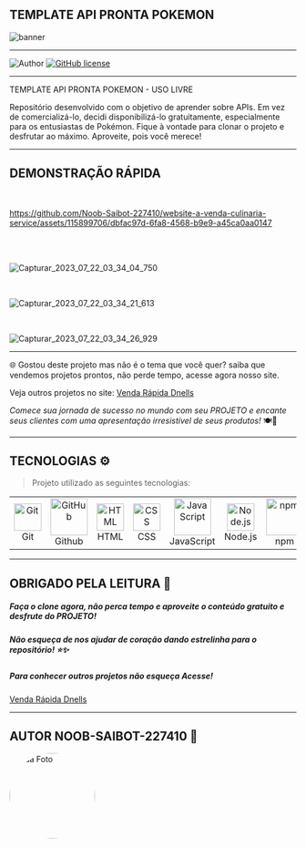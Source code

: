 ## **TEMPLATE API PRONTA POKEMON**

![banner](https://github.com/Noob-Saibot-227410/website-a-venda-culinaria-service/assets/115899706/f969a3e5-4e74-4ca3-b487-36db627a6d39)


<hr>

![Author](https://img.shields.io/badge/author-%40NOOB_SAIBOT_22742410-blue.svg)
[![GitHub license](https://img.shields.io/github/license/nauvalazhar/my-login.svg)](https://github.com/nauvalazhar/my-login/blob/master/LICENSE)


<hr>

TEMPLATE API PRONTA POKEMON - USO LIVRE

Repositório desenvolvido com o objetivo de aprender sobre APIs. Em vez de comercializá-lo, decidi disponibilizá-lo gratuitamente, especialmente para os entusiastas de Pokémon. Fique à vontade para clonar o projeto e desfrutar ao máximo. Aproveite, pois você merece!

<hr>

## **DEMONSTRAÇÃO RÁPIDA**

<br>

https://github.com/Noob-Saibot-227410/website-a-venda-culinaria-service/assets/115899706/dbfac97d-6fa8-4568-b9e9-a45ca0aa0147

<br>

<br>

![Capturar_2023_07_22_03_34_04_750](https://github.com/Noob-Saibot-227410/website-a-venda-culinaria-service/assets/115899706/31517b2d-498a-49df-82db-65b8e1f29bd4)

<br>

![Capturar_2023_07_22_03_34_21_613](https://github.com/Noob-Saibot-227410/website-a-venda-culinaria-service/assets/115899706/72103cce-1073-429c-ad30-4893384eeb89)

<br>

![Capturar_2023_07_22_03_34_26_929](https://github.com/Noob-Saibot-227410/website-a-venda-culinaria-service/assets/115899706/7f7ce0e8-00f6-4ac0-804a-ce6f493150a2)

<hr>

🌐 Gostou deste projeto mas não é o tema que você quer? saiba que vendemos projetos prontos, não perde tempo, acesse agora nosso site.

<p> Veja outros projetos no site: <a href = https://venda-rapida-dnells.web.app/ target="_blank"> Venda Rápida Dnells</a> <p>

*Comece sua jornada de sucesso no mundo com seu PROJETO e encante seus clientes com uma apresentação irresistível de seus produtos!* 🍽️🎉

<hr>

## TECNOLOGIAS ⚙️

> Projeto utilizado as seguintes tecnologias:

<table>
  <tr>
    <td align="center" width="96">
      <img src="https://user-images.githubusercontent.com/25181517/192108372-f71d70ac-7ae6-4c0d-8395-51d8870c2ef0.png" width="48" height="48" alt="Git" />
      <br>Git
    </td>
    <td align="center" width="96">
      <img src="https://techstack-generator.vercel.app/github-icon.svg" width="65" height="65" alt="GitHub" />
      <br>Github
    </td>
    <td align="center" width="96">
      <img src="https://skillicons.dev/icons?i=html" width="48" height="48" alt="HTML" />
      <br>HTML
    </td>
    <td align="center" width="96">
      <img src="https://skillicons.dev/icons?i=css" width="48" height="48" alt="CSS" />
      <br>CSS
    </td>
    <td align="center" width="96">
      <img src="https://techstack-generator.vercel.app/js-icon.svg" alt="JavaScript" width="65" height="65" />
      <br>JavaScript
    </td>
    <td align="center" width="96">
      <img src="https://upload.wikimedia.org/wikipedia/commons/thumb/d/d9/Node.js_logo.svg/1200px-Node.js_logo.svg.png" width="48" height="48" alt="Node.js" />
      <br>Node.js
    </td>
    <td align="center" width="96">
      <img src="https://avatars.githubusercontent.com/u/6078720?s=200&v=4" width="65" height="65" alt="npm" />
      <br>npm
    </td>
    <td align="center" width="96">
      <img src="https://www.typescriptlang.org/icons/icon-48x48.png" width="48" height="48" alt="TypeScript" />
      <br>TypeScript
    </td>
    <td align="center" width="96"></td>
    <td align="center" width="96"></td>
  </tr>
</table>
 
 <hr>

## OBRIGADO PELA LEITURA 📒

##### Faça o clone agora, não perca tempo e aproveite o conteúdo gratuito e desfrute do PROJETO!

##### Não esqueça de nos ajudar de coração dando estrelinha para o repositório! ⭐✨

##### Para conhecer outros projetos não esqueça Acesse!

<a href = https://venda-rapida-dnells.web.app/ target="_blank"> Venda Rápida Dnells</a>

<hr>

## AUTOR NOOB-SAIBOT-227410 📒

<div style="width: 150px; height: 150px; border-radius: 50%; overflow: hidden;">
  <img src="https://github.com/Noob-Saibot-227410/ProgDev/assets/115899706/79d2c073-9f0d-470e-bfa5-0b0642c1ef9a.png" alt="Sua Foto" style="width: 100%; height: 100%; object-fit: cover;">
</div>
